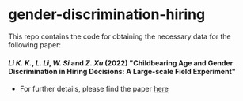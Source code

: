 # gender-discrimination-hiring
This repo contains the code for obtaining the necessary data for the following paper:

#### *Li K. K.*, *L. Li*, *W. Si* and *Z. Xu* (2022) "**Childbearing Age and Gender Discrimination in Hiring Decisions: A Large-scale Field Experiment**" 

- For further details, please find the paper [here](https://papers.ssrn.com/sol3/papers.cfm?abstract_id=4199754)

